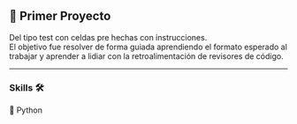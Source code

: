 ## 🔗 Primer Proyecto

Del tipo test con celdas pre hechas con instrucciones.  
El objetivo fue resolver de forma guiada aprendiendo el formato esperado al trabajar y aprender a lidiar con la retroalimentación de revisores de código.

---

### Skills 🛠

🐍 Python


